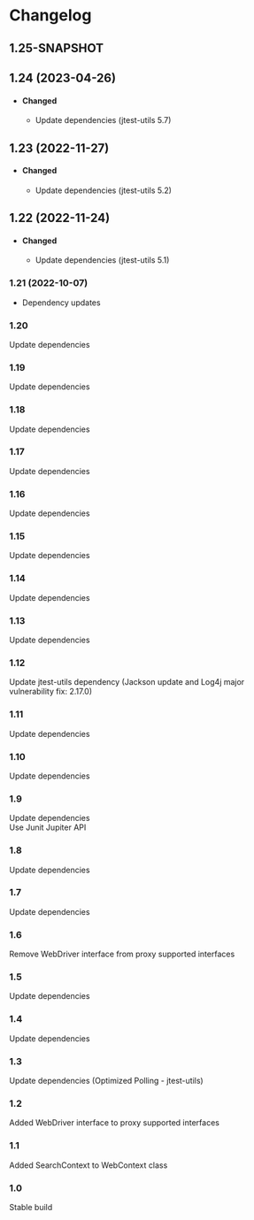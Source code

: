 # Changelog

## 1.25-SNAPSHOT

## 1.24 (2023-04-26)
- #### Changed
  - Update dependencies (jtest-utils 5.7)

## 1.23 (2022-11-27)
- #### Changed
  - Update dependencies (jtest-utils 5.2)

## 1.22 (2022-11-24)
- #### Changed
    - Update dependencies (jtest-utils 5.1)

### 1.21 (2022-10-07)
- Dependency updates

### 1.20  
Update dependencies  

### 1.19
Update dependencies  

### 1.18
Update dependencies  

### 1.17
Update dependencies  

### 1.16
Update dependencies  

### 1.15
Update dependencies  

### 1.14
Update dependencies  

### 1.13
Update dependencies  

### 1.12
Update jtest-utils dependency (Jackson update and Log4j major vulnerability fix: 2.17.0)  

### 1.11
Update dependencies  

### 1.10
Update dependencies  

### 1.9
Update dependencies  
Use Junit Jupiter API  

### 1.8
Update dependencies  

### 1.7
Update dependencies  

### 1.6
Remove WebDriver interface from proxy supported interfaces  

### 1.5
Update dependencies  

### 1.4
Update dependencies  

### 1.3
Update dependencies (Optimized Polling - jtest-utils)  

### 1.2
Added WebDriver interface to proxy supported interfaces  

### 1.1
Added SearchContext to WebContext class  

### 1.0
Stable build  
